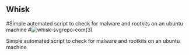 ## Whisk 
#Simple automated script to check for malware and rootkits on an ubuntu machine
#![whisk-svgrepo-com(3)](https://github.com/crackMaker/whisk/assets/66681971/0e186140-e362-4cde-8bba-48a49cdea94a)

Simple automated script to check for malware and rootkits on an ubuntu machine
